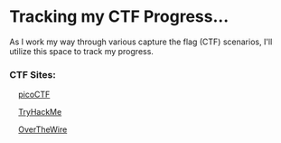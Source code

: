 # **Tracking my CTF Progress...**

   As I work my way through various capture the flag (CTF) scenarios, I'll utilize this space to track my progress.

### CTF Sites:

&nbsp;&nbsp;&nbsp;&nbsp;[picoCTF](https://www.picoctf.org/)

&nbsp;&nbsp;&nbsp;&nbsp;[TryHackMe](https://tryhackme.com/)

&nbsp;&nbsp;&nbsp;&nbsp;[OverTheWire](https://overthewire.org/wargames/)


